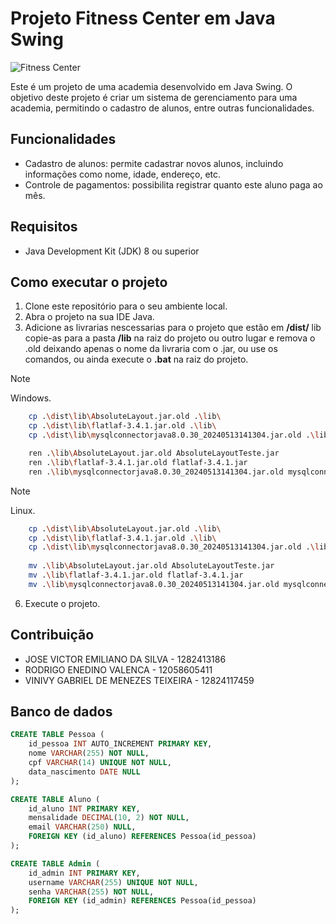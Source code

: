 # Projeto Fitness Center em Java Swing
![Fitness Center](src/Images/logoMenu.png)

Este é um projeto de uma academia desenvolvido em Java Swing. O objetivo deste projeto é criar um sistema de gerenciamento para uma academia, permitindo o cadastro de alunos, entre outras funcionalidades.

## Funcionalidades

- Cadastro de alunos: permite cadastrar novos alunos, incluindo informações como nome, idade, endereço, etc.
- Controle de pagamentos: possibilita registrar quanto este aluno paga ao mês.

## Requisitos

- Java Development Kit (JDK) 8 ou superior

## Como executar o projeto

1. Clone este repositório para o seu ambiente local.
2. Abra o projeto na sua IDE Java.
3. Adicione as livrarias nescessarias para o projeto que estão em **/dist/** lib copie-as para a pasta **/lib** na raiz do projeto ou outro lugar e remova o .old deixando apenas o nome da livraria com o .jar, ou use os comandos, ou ainda execute o **.bat** na raiz do projeto.
> [!NOTE]
> Windows.

```bash
    cp .\dist\lib\AbsoluteLayout.jar.old .\lib\ 
    cp .\dist\lib\flatlaf-3.4.1.jar.old .\lib\ 
    cp .\dist\lib\mysqlconnectorjava8.0.30_20240513141304.jar.old .\lib\ 

    ren .\lib\AbsoluteLayout.jar.old AbsoluteLayoutTeste.jar 
    ren .\lib\flatlaf-3.4.1.jar.old flatlaf-3.4.1.jar
    ren .\lib\mysqlconnectorjava8.0.30_20240513141304.jar.old mysqlconnectorjava8.0.30.jar
```
> [!NOTE]
> Linux.
```bash
    cp .\dist\lib\AbsoluteLayout.jar.old .\lib\ 
    cp .\dist\lib\flatlaf-3.4.1.jar.old .\lib\ 
    cp .\dist\lib\mysqlconnectorjava8.0.30_20240513141304.jar.old .\lib\
    
    mv .\lib\AbsoluteLayout.jar.old AbsoluteLayoutTeste.jar 
    mv .\lib\flatlaf-3.4.1.jar.old flatlaf-3.4.1.jar
    mv .\lib\mysqlconnectorjava8.0.30_20240513141304.jar.old mysqlconnectorjava8.0.30.jar
```
6. Execute o projeto.

## Contribuição

* JOSE VICTOR EMILIANO DA SILVA - 1282413186
* RODRIGO ENEDINO VALENCA - 12058605411
*  VINIVY GABRIEL DE MENEZES TEIXEIRA - 12824117459

## Banco de dados 
```sql
CREATE TABLE Pessoa (
    id_pessoa INT AUTO_INCREMENT PRIMARY KEY,
    nome VARCHAR(255) NOT NULL,
    cpf VARCHAR(14) UNIQUE NOT NULL,
    data_nascimento DATE NULL
);

CREATE TABLE Aluno (
    id_aluno INT PRIMARY KEY,
    mensalidade DECIMAL(10, 2) NOT NULL,
    email VARCHAR(250) NULL,
    FOREIGN KEY (id_aluno) REFERENCES Pessoa(id_pessoa)
);

CREATE TABLE Admin (
    id_admin INT PRIMARY KEY,
    username VARCHAR(255) UNIQUE NOT NULL,
    senha VARCHAR(255) NOT NULL,
    FOREIGN KEY (id_admin) REFERENCES Pessoa(id_pessoa)
);
```
